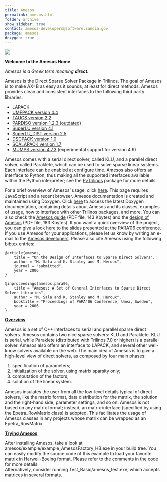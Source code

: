 ```yaml
---
title: Amesos
permalink: amesos.html
folder: archive
show_sidebar: true
contact: amesos-developers@software.sandia.gov
package: amesos
doxygen: true
---
```


![](images/AmesosLogo.jpeg) 

**Welcome to the Amesos Home**

_Amesos is a Greek term meaning **direct**._

Amesos is the Direct Sparse Solver Package in Trilinos. The goal of Amesos is to make AX=B as easy as it sounds, at least for direct methods. Amesos provides clean and consistent interfaces to the following third party libraries:

*   LAPACK
*   [UMFPACK version 4.4](http://faculty.cse.tamu.edu/davis/suitesparse.html)
*   [TAUCS version 2.2](http://code.google.com/p/taucs/)
*   [PARDISO version 1.2.3 (outdated)](http://www.pardiso-project.org)
*   [SuperLU version 4.1](http://crd.lbl.gov/%7Exiaoye/SuperLU)
*   [SuperLU_DIST version 2.5](http://crd.lbl.gov/%7Exiaoye/SuperLU)
*   [DSCPACK version 1.0](http://www.cse.psu.edu/%7Eraghavan/Dscpack/)
*   [SCALAPACK version 1.7](http://www.netlib.org/scalapack/scalapack_home.html)
*   [MUMPS version 4.7.3](http://graal.ens-lyon.fr/MUMPS/) (experimental support for version 4.9)

Amesos comes with a serial direct solver, called KLU, and a parallel direct solver, called Paraklete, which can be used to solve sparse linear systems. Each interface can be enabled at configure time. Amesos also offers an interface to Python, thus making all the supported interfaces available within the Python interpreter; see the [PyTrilinos](pytrilinos.html) package for more details.

For a brief overview of Amesos’ usage, click [here](http://trilinos.org/oldsite/packages/amesos/slides-overview.html). This page requires JavaScript and a recent browser. Amesos documentation is created and maintained using Doxygen. Click [here](http://trilinos.org/docs/dev/packages/amesos/doc/html/index.html) to access the latest Doxygen documentation, containing details about Amesos and its classes, examples of usage, how to interface with other Trilinos packages, and more. You can also check the [Amesos guide](pdfs/AmesosReferenceGuide.pdf) (PDF file, 143 Kbytes) and the [design of Amesos](pdfs/AmesosDesign.pdf) (PDF file, 183 Kbytes). If you want a quick overview of the project, you can give a look [here](pdfs/PARA06-amesos.pdf) to the slides presented at the PARA’06 conference. If you use Amesos for your applications, please let us know by writing an e-mail to the [Amesos developers](mailto:amesos-developers@software.sandia.gov). Please also cite Amesos using the following bibtex entries:

    @article{amesos,
        title = "On the Design of Interfaces to Sparse Direct Solvers",
        author = "M. Sala and K. Stanley and M. Heroux",
        journal = "submitted",
        year = 2006
    }

    @inproceedings{amesos:para06,
        title = "Amesos: A Set of General Interfaces to Sparse Direct Solver Libraries",
        author = "M. Sala and K. Stanley and M. Heroux",
        booktitle = "Proceedings of PARA'06 Conference, Umea, Sweden",
        year = 2006
    }

<span style="text-decoration: underline;">**Overview**</span>

Amesos is a set of C++ interfaces to serial and parallel sparse direct solvers. Amesos contains two nice sparse solvers: KLU and Paraklete. KLU is serial, while Paraklete (distributed with Trilinos 7.0 or higher) is a parallel solver. Amesos also offers an interface to LAPACK, and several other well-know solvers available on the web. The main idea of Amesos is to give a high-level view of direct solvers, as composed by four main phases:

1.  specification of parameters;
2.  initialization of the solver, using matrix sparsity only;
3.  computation of the factors;
4.  solution of the linear system.

Amesos insulates the user from all the low-level details typical of direct solvers, like the matrix format, data distribution for the matrix, the solution and the right-hand side, parameter settings, and so on. Amesos is not based on any matrix format; instead, an matrix interface (specified by using the Epetra_RowMatrix class) is adopted. This facilitates the usage of Amesos classes in any projects whose matrix can be wrapped as an Epetra_RowMatrix.

<span style="text-decoration: underline;">**Trying Amesos**</span>

After installing Amesos, take a look at amesos/example/example_AmesosFactory_HB.exe in your build tree. You can easily modify the source code of this example to load your favorite matrix in Harwell-Boeing format. Please refer to the comments in the code for more details.  
Alternatively, consider running Test_Basic/amesos_test.exe, which accepts matrices in several formats.


